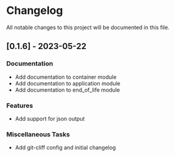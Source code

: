 # Changelog

All notable changes to this project will be documented in this file.

## [0.1.6] - 2023-05-22

### Documentation

- Add documentation to container module
- Add documentation to application module
- Add documentation to end_of_life module

### Features

- Add support for json output

### Miscellaneous Tasks

- Add git-cliff config and initial changelog

<!-- generated by git-cliff -->
